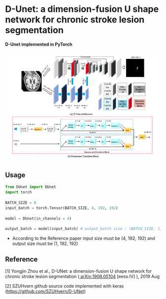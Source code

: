 # D-Unet: a dimension-fusion U shape network for chronic stroke lesion segmentation
####  D-Unet implemented in PyTorch

<img src="./fig1.png"/>



## Usage

```python
from DUnet import DUnet
import torch

BATCH_SIZE = 8
input_batch = torch.Tensor(BATCH_SIZE, 4, 192, 192)

model = DUnet(in_channels = 4)

output_batch = model(input_batch) # output_batch size : (BATCH_SIZE, 1, 192, 192)
```

- According to the Reference paper input size must be (4, 192, 192) and output size must be (1, 192, 192)



## Reference

[1] Yongjin Zhou et al., D-UNet: a dimension-fusion U shape network for chronic stroke lesion segmentation ([ arXiv:1908.05104](https://arxiv.org/abs/1908.05104) [eess.IV] ), 2019 Aug

[2] SZUHvern github source code implemented with keras (https://github.com/SZUHvern/D-UNet)

